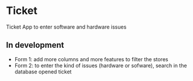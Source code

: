 # Ticket
Ticket App to enter software and hardware issues

## In development
- Form 1: add more columns and more features to filter the stores
- Form 2: to enter the kind of issues (hardware or sofware), search in the database opened ticket
